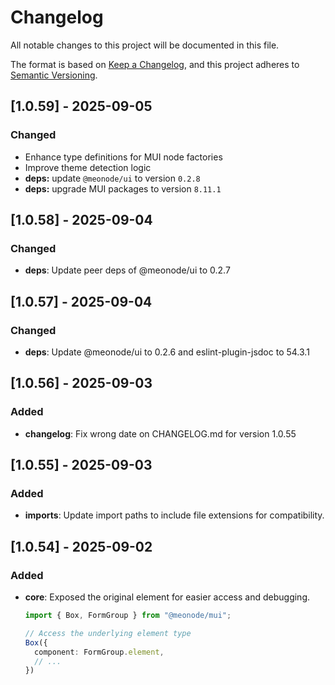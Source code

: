 # Changelog

All notable changes to this project will be documented in this file.

The format is based on [Keep a Changelog](https://keepachangelog.com/en/1.0.0/),
and this project adheres to [Semantic Versioning](https://semver.org/spec/v2.0.0.html).

## [1.0.59] - 2025-09-05

### Changed
- Enhance type definitions for MUI node factories
- Improve theme detection logic
- **deps:** update `@meonode/ui` to version `0.2.8`
- **deps:** upgrade MUI packages to version `8.11.1`

## [1.0.58] - 2025-09-04

### Changed
- **deps**: Update peer deps of @meonode/ui to 0.2.7

## [1.0.57] - 2025-09-04

### Changed
- **deps**: Update @meonode/ui to 0.2.6 and eslint-plugin-jsdoc to 54.3.1

## [1.0.56] - 2025-09-03

### Added
- **changelog**: Fix wrong date on CHANGELOG.md for version 1.0.55

## [1.0.55] - 2025-09-03

### Added
- **imports**: Update import paths to include file extensions for compatibility.

## [1.0.54] - 2025-09-02

### Added
- **core**: Exposed the original element for easier access and debugging.
    ```typescript
    import { Box, FormGroup } from "@meonode/mui";

    // Access the underlying element type
    Box({
      component: FormGroup.element,
      // ...
    })
    ```
